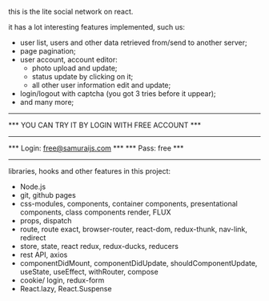 this is the lite social network on react.

it has a lot interesting features implemented, such us: 
* user list, users and other data retrieved from/send to another server;
* page pagination;
* user account, account editor:
    * photo upload and update;
    * status update by clicking on it;
    * all other user information edit and update;
* login/logout with captcha (you got 3 tries before it uppear);
* and many more;

*************************************************
*** YOU CAN TRY IT BY LOGIN WITH FREE ACCOUNT ***
*************************************************
*** Login:    free@samuraijs.com              ***
*** Pass:     free                            ***
*************************************************

libraries, hooks and other features in this project:
* Node.js
* git, github pages
* css-modules, components, container components, presentational components, class components render, FLUX
* props, dispatch
* route, route exact, browser-router, react-dom, redux-thunk, nav-link, redirect
* store, state, react redux, redux-ducks, reducers
* rest API, axios
* componentDidMount, componentDidUpdate, shouldComponentUpdate, useState, useEffect, withRouter, compose
* cookie/ login, redux-form
* React.lazy, React.Suspense


